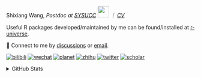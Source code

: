 
<p>Shixiang Wang, <em>Postdoc at <a href="https://sysucc.org.cn/">SYSUCC</a> <img src="https://media.giphy.com/media/WUlplcMpOCEmTGBtBW/giphy.gif" width="30">  ｜ <a href="https://shixiangwang.github.io/cv-shixiang/">CV</a>
</em></p>

Useful R packages developed/maintained by me can be found/installed at [r-universe](https://shixiangwang.r-universe.dev/).

💬 Connect to me by
[discussions](https://github.com/ShixiangWang/self-study/discussions) or [email](mailto:shixiang1994wang@gmail.com). 

[![bilibili](https://img.shields.io/badge/王诗翔-B站-yellow)](https://space.bilibili.com/11553374) [![wechat](https://img.shields.io/badge/王诗翔-微信公众号-important)](https://shixiangwang.github.io/home/logo/qrcode.jpg) [![planet](https://img.shields.io/badge/王诗翔-知识星球-blueviolet)](https://t.zsxq.com/rBqbIei)  [![zhihu](https://img.shields.io/badge/王诗翔-知乎-blue)](https://www.zhihu.com/people/shixiangwang) [![twitter](https://img.shields.io/badge/WangShxiang-twitter-ff69b4)](https://twitter.com/WangShxiang) [![scholar](https://img.shields.io/badge/ShixiangWang-Scholar-00ffff)](https://scholar.google.com/citations?user=FvNp0NkAAAAJ) 

<details>
 
<summary>GitHub Stats</summary>


<!--START_SECTION:waka-->
**🐱 My GitHub Data** 

> 📦 4.5 MB Used in GitHub's Storage 
 > 
> 🏆 380 Contributions in the Year 2024
 > 
> 🚫 Not Opted to Hire
 > 
> 📜 91 Public Repositories 
 > 
> 🔑 28 Private Repositories 
 > 
**I'm an Early 🐤** 

```text
🌞 Morning                2140 commits        ████░░░░░░░░░░░░░░░░░░░░░   15.87 % 
🌆 Daytime                5520 commits        ██████████░░░░░░░░░░░░░░░   40.93 % 
🌃 Evening                4969 commits        █████████░░░░░░░░░░░░░░░░   36.84 % 
🌙 Night                  858 commits         ██░░░░░░░░░░░░░░░░░░░░░░░   06.36 % 
```
📅 **I'm Most Productive on Wednesday** 

```text
Monday                   2046 commits        ████░░░░░░░░░░░░░░░░░░░░░   15.17 % 
Tuesday                  2420 commits        ████░░░░░░░░░░░░░░░░░░░░░   17.94 % 
Wednesday                2483 commits        █████░░░░░░░░░░░░░░░░░░░░   18.41 % 
Thursday                 2035 commits        ████░░░░░░░░░░░░░░░░░░░░░   15.09 % 
Friday                   2233 commits        ████░░░░░░░░░░░░░░░░░░░░░   16.56 % 
Saturday                 984 commits         ██░░░░░░░░░░░░░░░░░░░░░░░   07.30 % 
Sunday                   1286 commits        ██░░░░░░░░░░░░░░░░░░░░░░░   09.54 % 
```


**I Mostly Code in R** 

```text
R                        83 repos            █████████████░░░░░░░░░░░░   53.55 % 
Shell                    11 repos            ██░░░░░░░░░░░░░░░░░░░░░░░   07.10 % 
JavaScript               8 repos             █░░░░░░░░░░░░░░░░░░░░░░░░   05.16 % 
Jupyter Notebook         5 repos             █░░░░░░░░░░░░░░░░░░░░░░░░   03.23 % 
Rust                     4 repos             █░░░░░░░░░░░░░░░░░░░░░░░░   02.58 % 
```




 Last Updated on 23/03/2024 18:48:51 UTC
<!--END_SECTION:waka-->

> These Readme stats are generated using github action [awesome-readme-stats](https://github.com/anmol098/waka-readme-stats)

-----

**NOTE: Top languages does not indicate my skill level or anything like that. It is just a metric of which languages have been hosted by me on GitHub based on the usage across repositories.**

</details>
